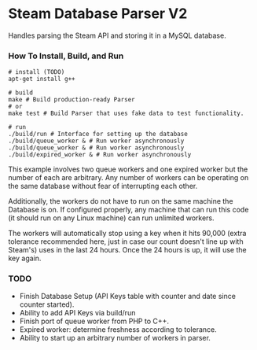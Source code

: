 Steam Database Parser V2
=====

Handles parsing the Steam API and storing it in a MySQL database.

### How To Install, Build, and Run

```shell
# install (TODO)
apt-get install g++

# build
make # Build production-ready Parser
# or
make test # Build Parser that uses fake data to test functionality.

# run
./build/run # Interface for setting up the database
./build/queue_worker & # Run worker asynchronously
./build/queue_worker & # Run worker asynchronously
./build/expired_worker & # Run worker asynchronously
```

This example involves two queue workers and one expired worker but the number of each are arbitrary. Any number of workers can be operating on the same database without fear of interrupting each other.

Additionally, the workers do not have to run on the same machine the Database is on. If configured properly, any machine that can run this code (it should run on any Linux machine) can run unlimited workers.

The workers will automatically stop using a key when it hits 90,000 (extra tolerance recommended here, just in case our count doesn't line up with Steam's) uses in the last 24 hours. Once the 24 hours is up, it will use the key again.

### TODO
- Finish Database Setup (API Keys table with counter and date since counter started).
- Ability to add API Keys via build/run
- Finish port of queue worker from PHP to C++.
- Expired worker: determine freshness according to tolerance.
- Ability to start up an arbitrary number of workers in parser.
